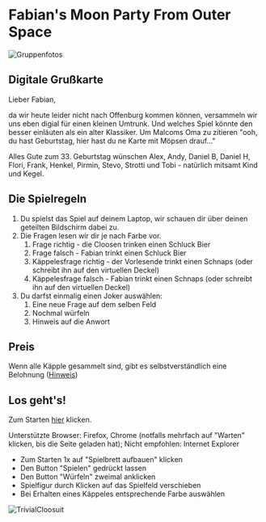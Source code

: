 # Fabian's Moon Party From Outer Space

![Gruppenfotos](https://andybraun.github.io/TP/header.jpg)

## Digitale Grußkarte

Lieber Fabian,

da wir heute leider nicht nach Offenburg kommen können, versammeln wir uns eben digial für einen kleinen Umtrunk. Und welches Spiel könnte den besser einläuten als ein alter Klassiker. 
Um Malcoms Oma zu zitieren "ooh, du hast Geburtstag, hier hast du ne Karte mit Möpsen drauf..."

Alles Gute zum 33. Geburtstag wünschen 
Alex, Andy, Daniel B, Daniel H, Flori, Frank, Henkel, Pirmin, Stevo, Strotti und Tobi - natürlich mitsamt Kind und Kegel.


## Die Spielregeln
1. Du spielst das Spiel auf deinem Laptop, wir schauen dir über deinen geteilten Bildschirm dabei zu.
1. Die Fragen lesen wir dir je nach Farbe vor. 
   1. Frage richtig - die Cloosen trinken einen Schluck Bier
   1. Frage falsch - Fabian trinkt einen Schluck Bier
   1. Käppelesfrage richtig - der Vorlesende trinkt einen Schnaps (oder schreibt ihn auf den virtuellen Deckel)
   1. Käppelesfrage falsch - Fabian trinkt einen Schnaps (oder schreibt ihn auf den virtuellen Deckel)
1. Du darfst einmalig einen Joker auswählen:
   1. Eine neue Frage auf dem selben Feld
   1. Nochmal würfeln
   1. Hinweis auf die Anwort

   
## Preis
Wenn alle Käpple gesammelt sind, gibt es selbstverständlich eine Belohnung ([Hinweis](https://andybraun.github.io/TP/Raidi_2020.jpg))
   
## Los geht's!
Zum Starten [hier](https://andybraun.github.io/TP/TrivialCloosuit.html) klicken.

Unterstützte Browser: Firefox, Chrome (notfalls mehrfach auf "Warten" klicken, bis die Seite geladen hat); 
Nicht empfohlen: Internet Explorer

* Zum Starten 1x auf "Spielbrett aufbauen" klicken
* Den Button "Spielen" gedrückt lassen
* Den Button "Würfeln" zweimal anklicken
* Spielfigur durch Klicken auf das Spielfeld verschieben
* Bei Erhalten eines Käppeles entsprechende Farbe auswählen

![TrivialCloosuit](https://andybraun.github.io/TP/games.jpg)
